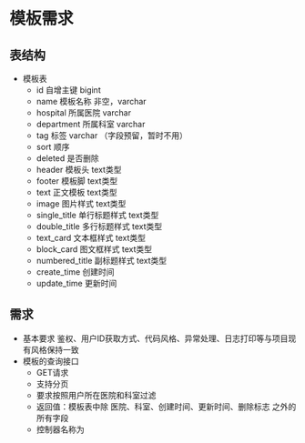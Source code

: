 # 模板需求

## 表结构
- 模板表
  - id 自增主键 bigint
  - name 模板名称 非空，varchar
  - hospital 所属医院 varchar
  - department 所属科室 varchar
  - tag 标签 varchar （字段预留，暂时不用）
  - sort 顺序
  - deleted 是否删除
  - header 模板头 text类型
  - footer 模板脚 text类型
  - text 正文模板 text类型
  - image 图片样式 text类型
  - single_title 单行标题样式 text类型
  - double_title 多行标题样式 text类型
  - text_card 文本框样式 text类型
  - block_card 图文框样式 text类型
  - numbered_title 副标题样式 text类型
  - create_time 创建时间
  - update_time 更新时间

## 需求
- 基本要求
    鉴权、用户ID获取方式、代码风格、异常处理、日志打印等与项目现有风格保持一致
- 模板的查询接口
  - GET请求
  - 支持分页
  - 要求按照用户所在医院和科室过滤
  - 返回值：模板表中除 医院、科室、创建时间、更新时间、删除标志 之外的所有字段
  - 控制器名称为 
  

  